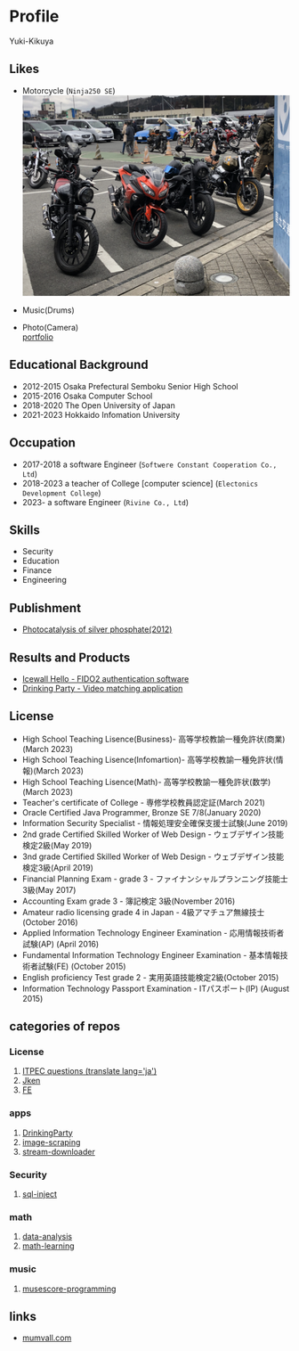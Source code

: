 # Profile

Yuki-Kikuya

## Likes
* Motorcycle (`Ninja250 SE`)  
  ![](assets/IMG_4650.JPG)
* Music(Drums)  
  
* Photo(Camera)   
  [portfolio](https://photo.mumvall.com/)

## Educational Background 
* 2012-2015 Osaka Prefectural Semboku Senior High School
* 2015-2016 Osaka Computer School
* 2018-2020 The Open University of Japan
* 2021-2023 Hokkaido Infomation University 

## Occupation
* 2017-2018 a software Engineer (`Softwere Constant Cooperation Co., Ltd`)
* 2018-2023 a teacher of College [computer science] (`Electonics Development College`)
* 2023-     a software Engineer (`Rivine Co., Ltd`)

## Skills
* Security
* Education
* Finance
* Engineering

## Publishment
* [Photocatalysis of silver phosphate(2012)](doc/2012.pdf)

## Results and Products
* [Icewall Hello - FIDO2 authentication software](https://www.hpe.com/jp/ja/software/icewall/mfa/mfa-fido2.html)
* [Drinking Party - Video matching application](doc/2015.pdf)

## License
* High School Teaching Lisence(Business)- 高等学校教諭一種免許状(商業)(March 2023)
* High School Teaching Lisence(Infomartion)- 高等学校教諭一種免許状(情報)(March 2023)
* High School Teaching Lisence(Math)- 高等学校教諭一種免許状(数学)(March 2023)
* Teacher's certificate of College - 専修学校教員認定証(March 2021)
* Oracle Certified Java Programmer, Bronze SE 7/8(January 2020)
* Information Security Specialist - 情報処理安全確保支援士試験(June 2019)
* 2nd grade Certified Skilled Worker of Web Design - ウェブデザイン技能検定2級(May 2019)
* 3nd grade Certified Skilled Worker of Web Design - ウェブデザイン技能検定3級(April 2019)
* Financial Planning Exam - grade 3 - ファイナンシャルプランニング技能士 3級(May 2017)
* Accounting Exam grade 3 - 簿記検定 3級(November 2016)
* Amateur radio licensing grade 4 in Japan - 4級アマチュア無線技士(October 2016)
* Applied Information Technology Engineer Examination - 応用情報技術者試験(AP) (April 2016)
* Fundamental Information Technology Engineer Examination - 基本情報技術者試験(FE) (October 2015)
* English proficiency Test grade 2 - 実用英語技能検定2級(October 2015)
* Information Technology Passport Examination - ITパスポート(IP) (August 2015)


## categories of repos
### License
1. [ITPEC questions (translate lang='ja')](https://yuuyuu244.github.io/itpec-fe-trans-ja/)
2. [Jken](https://github.com/yuuyuu244/info-tech-cert-jken)
3. [FE](https://github.com/yuuyuu244/national-exam-fe8)

### apps
1. [DrinkingParty](https://github.com/yuuyuu244/DrinkingParty)
1. [image-scraping](https://github.com/yuuyuu244/image-scraping)
1. [stream-downloader](https://github.com/yuuyuu244/stream-downloader)

### Security

1. [sql-inject](https://github.com/yuuyuu244/sql-inject)

### math

1. [data-analysis](https://github.com/yuuyuu244/data-analysis)
2. [math-learning](https://github.com/yuuyuu244/math-learning)

### music

1. [musescore-programming](https://github.com/yuuyuu244/musescore-programming)



## links

* [mumvall.com](http://mumvall.com)

